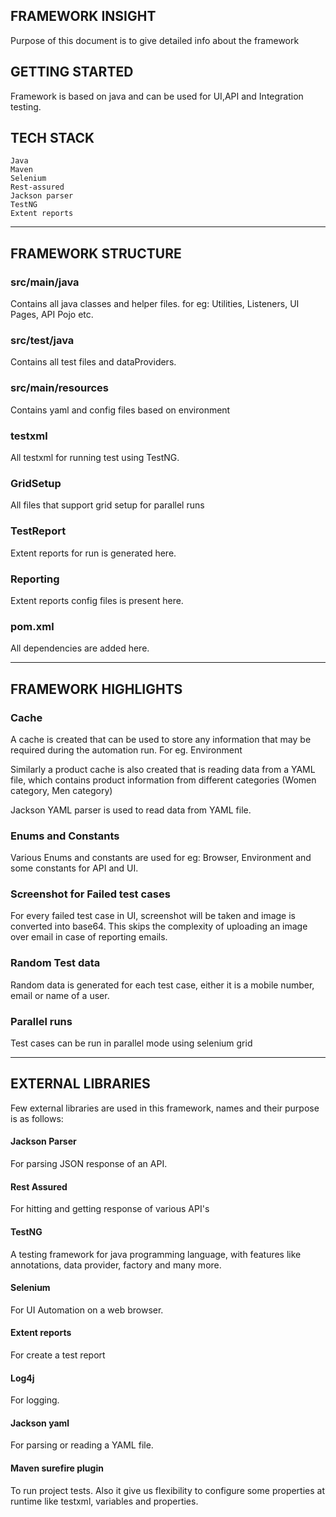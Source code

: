 ## FRAMEWORK INSIGHT
Purpose of this document is to give detailed info about the  framework

## GETTING STARTED
Framework is based on java and can be used for UI,API and Integration testing.

## TECH STACK
```
Java
Maven
Selenium
Rest-assured
Jackson parser
TestNG
Extent reports
```
*******************
## FRAMEWORK STRUCTURE

### src/main/java

Contains all java classes and helper files.
for eg: Utilities, Listeners, UI Pages, API Pojo etc.

### src/test/java
Contains all test files and dataProviders.

### src/main/resources
Contains yaml and config files based on environment

### testxml
All testxml for running test using TestNG.

### GridSetup
All files that support grid setup for parallel runs

### TestReport
Extent reports for run is generated here.

### Reporting
Extent reports config files is present here.

### pom.xml
All dependencies are added here.
*****************
## FRAMEWORK HIGHLIGHTS

### Cache
A cache is created that can be used to store any information that may be required during the automation run. For eg. Environment

Similarly a product cache is also created that is reading data from a YAML file, which contains product information from different categories (Women category, Men category)

Jackson YAML parser is used to read data from YAML file.

### Enums and Constants

Various Enums and constants are used for eg: Browser, Environment and some constants for API and UI.

### Screenshot for Failed test cases

For every failed test case in UI, screenshot will be taken and image is converted into base64. This skips the complexity of uploading an image over email in case of reporting emails.

### Random Test data
Random data is generated for each test case, either it is a mobile number, email or name of a user.

### Parallel runs
Test cases can be run in parallel mode using selenium grid

****************
## EXTERNAL LIBRARIES

Few external libraries are used in this framework, names and their purpose is as follows:

#### Jackson Parser
For parsing JSON response of an API.

#### Rest Assured
For hitting and getting response of various API's

#### TestNG
A testing framework for java programming language, with features like annotations, data provider, factory and many more.

#### Selenium
For UI Automation on a web browser.

#### Extent reports
For create a test report

#### Log4j
For logging.

#### Jackson yaml
For parsing or reading a YAML file.

#### Maven surefire plugin
To run project tests. Also it give us flexibility to configure some properties at runtime like testxml, variables and properties.





